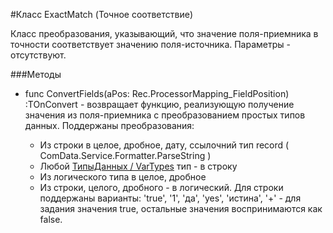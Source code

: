 ﻿#Класс ExactMatch (Точное соответствие)

Класс преобразования, указывающий, что значение поля-приемника в точности соответствует значению поля-источника.
Параметры - отсутствуют.


###Методы

* func ConvertFields(aPos: Rec.ProcessorMapping_FieldPosition) :TOnConvert - возвращает функцию, реализующую получение значения из поля-приемника с преобразованием простых типов данных.
Поддержаны преобразования:

    * Из строки в целое, дробное, дату, ссылочний тип record ( ComData.Service.Formatter.ParseString )
    * Любой [ТипыДанных / VarTypes](topic:kernel.Программирование.Классы.System.Прочие.ТипыДанныхVarTypes) тип - в строку
    * Из логического типа в целое, дробное
    * Из строки, целого, дробного - в логический. Для строки поддержаны варианты: 'true', '1', 'да', 'yes', 'истина', '+' - для задания значения true, остальные значения воспринимаются как false.




